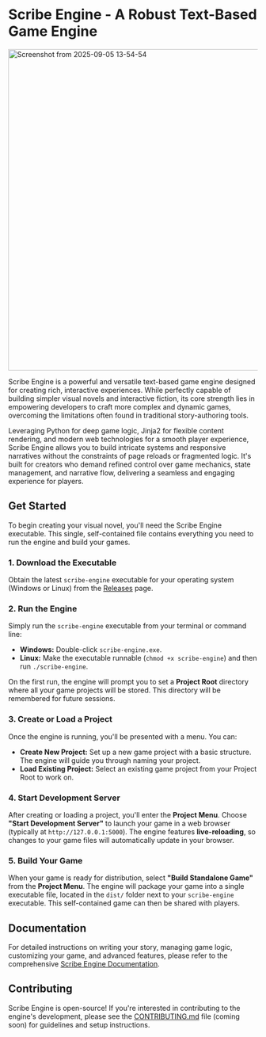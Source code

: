 # Scribe Engine - A Robust Text-Based Game Engine

<img width="1204" height="649" alt="Screenshot from 2025-09-05 13-54-54" src="https://github.com/user-attachments/assets/33785820-f0ba-4f94-851c-bcc802082469" />


Scribe Engine is a powerful and versatile text-based game engine designed for creating rich, interactive experiences. While perfectly capable of building simpler visual novels and interactive fiction, its core strength lies in empowering developers to craft more complex and dynamic games, overcoming the limitations often found in traditional story-authoring tools.

Leveraging Python for deep game logic, Jinja2 for flexible content rendering, and modern web technologies for a smooth player experience, Scribe Engine allows you to build intricate systems and responsive narratives without the constraints of page reloads or fragmented logic. It's built for creators who demand refined control over game mechanics, state management, and narrative flow, delivering a seamless and engaging experience for players.

## Get Started

To begin creating your visual novel, you'll need the Scribe Engine executable. This single, self-contained file contains everything you need to run the engine and build your games.

### 1. Download the Executable

Obtain the latest `scribe-engine` executable for your operating system (Windows or Linux) from the [Releases](https://github.com/your-github-username/scribe-engine/releases) page.

### 2. Run the Engine

Simply run the `scribe-engine` executable from your terminal or command line:

*   **Windows:** Double-click `scribe-engine.exe`.
*   **Linux:** Make the executable runnable (`chmod +x scribe-engine`) and then run `./scribe-engine`.

On the first run, the engine will prompt you to set a **Project Root** directory where all your game projects will be stored. This directory will be remembered for future sessions.

### 3. Create or Load a Project

Once the engine is running, you'll be presented with a menu. You can:

*   **Create New Project:** Set up a new game project with a basic structure. The engine will guide you through naming your project.
*   **Load Existing Project:** Select an existing game project from your Project Root to work on.

### 4. Start Development Server

After creating or loading a project, you'll enter the **Project Menu**. Choose **"Start Development Server"** to launch your game in a web browser (typically at `http://127.0.0.1:5000`). The engine features **live-reloading**, so changes to your game files will automatically update in your browser.

### 5. Build Your Game

When your game is ready for distribution, select **"Build Standalone Game"** from the **Project Menu**. The engine will package your game into a single executable file, located in the `dist/` folder next to your `scribe-engine` executable. This self-contained game can then be shared with players.

## Documentation

For detailed instructions on writing your story, managing game logic, customizing your game, and advanced features, please refer to the comprehensive [Scribe Engine Documentation](docs/Guide/0.%20Introduction.md).

## Contributing

Scribe Engine is open-source! If you're interested in contributing to the engine's development, please see the [CONTRIBUTING.md](CONTRIBUTING.md) file (coming soon) for guidelines and setup instructions.
